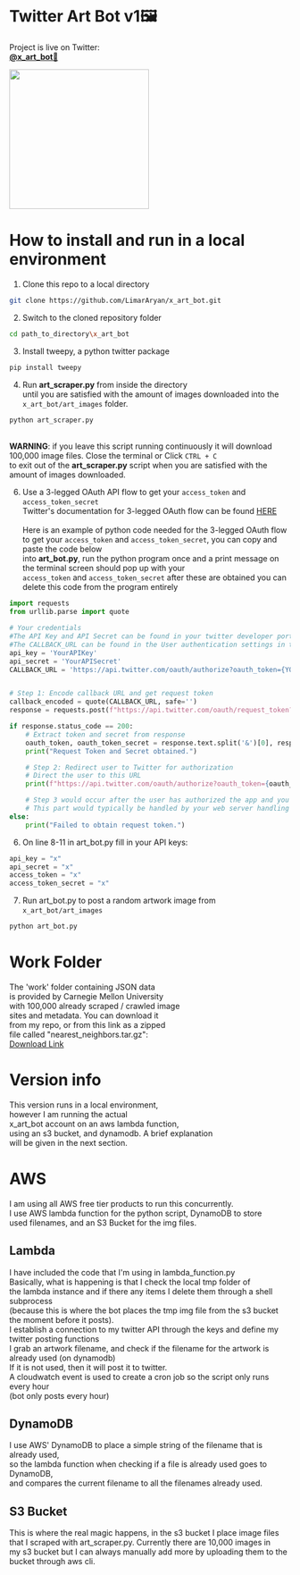# Twitter Art Bot v1🖼️

Project is live on Twitter: 
</br>**[@x_art_bot🎨](https://twitter.com/x_art_bot)**

<img src = 'https://github.com/LimarAryan/x_art_bot/assets/110574851/7b08c739-30fc-430e-a9ac-4735ddb2e647' width = '250'>

# How to install and run in a local environment
1. Clone this repo to a local directory
```bash
git clone https://github.com/LimarAryan/x_art_bot.git
```
2. Switch to the cloned repository folder
```bash
cd path_to_directory\x_art_bot
```
3. Install tweepy, a python twitter package
```bash
pip install tweepy
```
4. Run **art_scraper.py** from inside the directory</br>
until you are satisfied with the amount of images downloaded into the `x_art_bot/art_images` folder.
```bash
python art_scraper.py
```
</br>**WARNING**: if you leave this script running continuously it will download 100,000 image files. Close the terminal or Click `CTRL + C`
</br>to exit out of the **art_scraper.py** script when you are satisfied with the amount of images downloaded.

6. Use a 3-legged OAuth API flow to get your `access_token` and `access_token_secret`
</br>Twitter's documentation for 3-legged OAuth flow can be found [HERE](https://developer.twitter.com/en/docs/authentication/oauth-1-0a/obtaining-user-access-tokens)
</br></br>Here is an example of python code needed for the 3-legged OAuth flow
</br>to get your `access_token` and `access_token_secret`, you can copy and paste the code below
</br>into **art_bot.py**, run the python program once and a print message on the terminal screen should pop up with your
</br> `access_token` and `access_token_secret` after these are obtained you can delete this code from the program entirely
```python
import requests
from urllib.parse import quote

# Your credentials
#The API Key and API Secret can be found in your twitter developer portal under 'Keys and Tokens'
#The CALLBACK_URL can be found in the User authentication settings in the twitter developer portal
api_key = 'YourAPIKey'
api_secret = 'YourAPISecret'
CALLBACK_URL = 'https://api.twitter.com/oauth/authorize?oauth_token={YOUR_OAUTH_TOKEN}' #example link


# Step 1: Encode callback URL and get request token
callback_encoded = quote(CALLBACK_URL, safe='')
response = requests.post(f"https://api.twitter.com/oauth/request_token?oauth_callback={callback_encoded}", auth=(api_key, api_secret))

if response.status_code == 200:
    # Extract token and secret from response
    oauth_token, oauth_token_secret = response.text.split('&')[0], response.text.split('&')[1]
    print("Request Token and Secret obtained.")

    # Step 2: Redirect user to Twitter for authorization
    # Direct the user to this URL
    print(f"https://api.twitter.com/oauth/authorize?oauth_token={oauth_token}")

    # Step 3 would occur after the user has authorized the app and you've received the oauth_verifier
    # This part would typically be handled by your web server handling the callback
else:
    print("Failed to obtain request token.")
```

6. On line 8-11 in art_bot.py fill in your API keys:
```python
api_key = "x"
api_secret = "x"
access_token = "x"
access_token_secret = "x"
```
7. Run art_bot.py to post a random artwork image from `x_art_bot/art_images`
```bash
python art_bot.py
```

# Work Folder
The 'work' folder containing JSON data</br>
is provided by Carnegie Mellon University</br>
with 100,000 already scraped / crawled image</br>
sites and metadata. You can download it</br>
from my repo, or from this link as a zipped</br>
file called "nearest_neighbors.tar.gz":</br>
[Download Link](https://kilthub.cmu.edu/articles/dataset/National_Gallery_of_Art_InceptionV3_Features/10061885)

# Version info
This version runs in a local environment,</br>
however I am running the actual</br>
x_art_bot account on an aws lambda function,</br>
using an s3 bucket, and dynamodb. A brief explanation</br>
will be given in the next section.</br>

# AWS
I am using all AWS free tier products to run this concurrently.</br>
I use AWS lambda function for the python script, DynamoDB to store </br>
used filenames, and an S3 Bucket for the img files.</br>

## Lambda
I have included the code that I'm using in lambda_function.py</br>
Basically, what is happening is that I check the local tmp folder of </br>
the lambda instance and if there any items I delete them through a shell subprocess </br>
(because this is where the bot places the tmp img file from the s3 bucket the moment before it posts). </br>
I establish a connection to my twitter API through the keys and define my twitter posting functions</br>
I grab an artwork filename, and check if the filename for the artwork is already used (on dynamodb) </br>
If it is not used, then it will post it to twitter. </br>
A cloudwatch event is used to create a cron job so the script only runs every hour </br>
(bot only posts every hour)</br>

## DynamoDB
I use AWS' DynamoDB to place a simple string of the filename that is already used, </br>
so the lambda function when checking if a file is already used goes to DynamoDB, </br>
and compares the current filename to all the filenames already used. </br>

## S3 Bucket
This is where the real magic happens, in the s3 bucket I place image files </br>
that I scraped with art_scraper.py. Currently there are 10,000 images in </br>
my s3 bucket but I can always manually add more by uploading them to the bucket through aws cli.</br>
